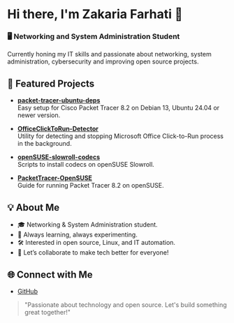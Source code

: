 # Hi there, I'm Zakaria Farhati 👋

### 🖥️ Networking and System Administration Student  
Currently honing my IT skills and passionate about networking, system administration, cybersecurity and improving open source projects.


## 🚀 Featured Projects
- **[packet-tracer-ubuntu-deps](https://github.com/farhatizakaria/packet-tracer-ubuntu-deps)**  
  Easy setup for Cisco Packet Tracer 8.2 on Debian 13, Ubuntu 24.04 or newer version.

- **[OfficeClickToRun-Detector](https://github.com/farhatizakaria/OfficeClickToRun-Detector)**  
  Utility for detecting and stopping Microsoft Office Click-to-Run process in the background.

- **[openSUSE-slowroll-codecs](https://github.com/farhatizakaria/openSUSE-slowroll-codecs)**  
  Scripts to install codecs on openSUSE Slowroll.

- **[PacketTracer-OpenSUSE](https://github.com/farhatizakaria/PacketTracer-OpenSUSE)**  
  Guide for running Packet Tracer 8.2 on openSUSE.



## 💡 About Me
- 🎓 Networking & System Administration student.
- 🌱 Always learning, always experimenting.
- 🛠️ Interested in open source, Linux, and IT automation.
- 💬 Let’s collaborate to make tech better for everyone!



## 🌐 Connect with Me

- [GitHub](https://github.com/farhatizakaria)


> "Passionate about technology and open source. Let's build something great together!"
